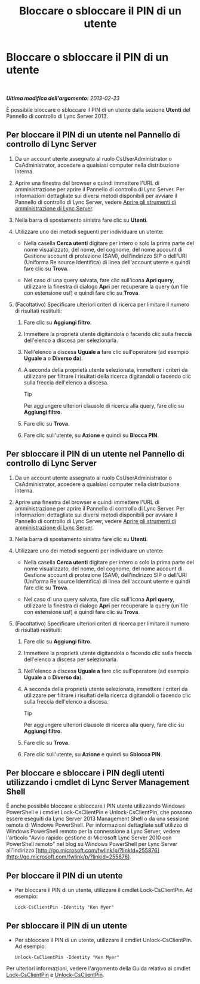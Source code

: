 ﻿---
title: Bloccare o sbloccare il PIN di un utente
TOCTitle: Bloccare o sbloccare il PIN di un utente
ms:assetid: 3d293a8a-e182-4547-8b06-2603c3c77329
ms:mtpsurl: https://technet.microsoft.com/it-it/library/JJ688028(v=OCS.15)
ms:contentKeyID: 49887528
ms.date: 08/24/2015
mtps_version: v=OCS.15
ms.translationtype: HT
---

# Bloccare o sbloccare il PIN di un utente

 

_**Ultima modifica dell'argomento:** 2013-02-23_

È possibile bloccare o sbloccare il PIN di un utente dalla sezione **Utenti** del Pannello di controllo di Lync Server 2013.

## Per bloccare il PIN di un utente nel Pannello di controllo di Lync Server

1.  Da un account utente assegnato al ruolo CsUserAdministrator o CsAdministrator, accedere a qualsiasi computer nella distribuzione interna.

2.  Aprire una finestra del browser e quindi immettere l'URL di amministrazione per aprire il Pannello di controllo di Lync Server. Per informazioni dettagliate sui diversi metodi disponibili per avviare il Pannello di controllo di Lync Server, vedere [Aprire gli strumenti di amministrazione di Lync Server](lync-server-2013-open-lync-server-administrative-tools.md).

3.  Nella barra di spostamento sinistra fare clic su **Utenti**.

4.  Utilizzare uno dei metodi seguenti per individuare un utente:
    
      - Nella casella **Cerca utenti** digitare per intero o solo la prima parte del nome visualizzato, del nome, del cognome, del nome account di Gestione account di protezione (SAM), dell'indirizzo SIP o dell'URI (Uniforma Re source Identifica) di linea dell'account utente e quindi fare clic su **Trova**.
    
      - Nel caso di una query salvata, fare clic sull'icona **Apri query**, utilizzare la finestra di dialogo **Apri** per recuperare la query (un file con estensione usf) e quindi fare clic su **Trova**.

5.  (Facoltativo) Specificare ulteriori criteri di ricerca per limitare il numero di risultati restituiti:
    
    1.  Fare clic su **Aggiungi filtro**.
    
    2.  Immettere la proprietà utente digitandola o facendo clic sulla freccia dell'elenco a discesa per selezionarla.
    
    3.  Nell'elenco a discesa **Uguale a** fare clic sull'operatore (ad esempio **Uguale a** o **Diverso da**).
    
    4.  A seconda della proprietà utente selezionata, immettere i criteri da utilizzare per filtrare i risultati della ricerca digitandoli o facendo clic sulla freccia dell'elenco a discesa.
        
        > [!TIP]  
        > Per aggiungere ulteriori clausole di ricerca alla query, fare clic su <strong>Aggiungi filtro</strong>.    
    5.  Fare clic su **Trova**.
    
    6.  Fare clic sull'utente, su **Azione** e quindi su **Blocca PIN**.

## Per sbloccare il PIN di un utente nel Pannello di controllo di Lync Server

1.  Da un account utente assegnato al ruolo CsUserAdministrator o CsAdministrator, accedere a qualsiasi computer nella distribuzione interna.

2.  Aprire una finestra del browser e quindi immettere l'URL di amministrazione per aprire il Pannello di controllo di Lync Server. Per informazioni dettagliate sui diversi metodi disponibili per avviare il Pannello di controllo di Lync Server, vedere [Aprire gli strumenti di amministrazione di Lync Server](lync-server-2013-open-lync-server-administrative-tools.md).

3.  Nella barra di spostamento sinistra fare clic su **Utenti**.

4.  Utilizzare uno dei metodi seguenti per individuare un utente:
    
      - Nella casella **Cerca utenti** digitare per intero o solo la prima parte del nome visualizzato, del nome, del cognome, del nome account di Gestione account di protezione (SAM), dell'indirizzo SIP o dell'URI (Uniforma Re source Identifica) di linea dell'account utente e quindi fare clic su **Trova**.
    
      - Nel caso di una query salvata, fare clic sull'icona **Apri query**, utilizzare la finestra di dialogo **Apri** per recuperare la query (un file con estensione usf) e quindi fare clic su **Trova**.

5.  (Facoltativo) Specificare ulteriori criteri di ricerca per limitare il numero di risultati restituiti:
    
    1.  Fare clic su **Aggiungi filtro**.
    
    2.  Immettere la proprietà utente digitandola o facendo clic sulla freccia dell'elenco a discesa per selezionarla.
    
    3.  Nell'elenco a discesa **Uguale a** fare clic sull'operatore (ad esempio **Uguale a** o **Diverso da**).
    
    4.  A seconda della proprietà utente selezionata, immettere i criteri da utilizzare per filtrare i risultati della ricerca digitandoli o facendo clic sulla freccia dell'elenco a discesa.
        
        > [!TIP]  
        > Per aggiungere ulteriori clausole di ricerca alla query, fare clic su <strong>Aggiungi filtro</strong>.    
    5.  Fare clic su **Trova**.
    
    6.  Fare clic sull'utente, su **Azione** e quindi su **Sblocca PIN**.

## Per bloccare e sbloccare i PIN degli utenti utilizzando i cmdlet di Lync Server Management Shell

È anche possibile bloccare e sbloccare i PIN utente utilizzando Windows PowerShell e i cmdlet Lock-CsClientPin e Unlock-CsClientPin, che possono essere eseguiti da Lync Server 2013 Management Shell o da una sessione remota di Windows PowerShell. Per informazioni dettagliate sull'utilizzo di Windows PowerShell remoto per la connessione a Lync Server, vedere l'articolo "Avvio rapido: gestione di Microsoft Lync Server 2010 con PowerShell remoto" nel blog su Windows PowerShell per Lync Server all'indirizzo [http://go.microsoft.com/fwlink/p/?linkId=255876](http://go.microsoft.com/fwlink/p/?linkid=255876).

## Per bloccare il PIN di un utente

  - Per bloccare il PIN di un utente, utilizzare il cmdlet Lock-CsClientPin. Ad esempio:
    
        Lock-CsClientPin -Identity "Ken Myer"

## Per sbloccare il PIN di un utente

  - Per sbloccare il PIN di un utente, utilizzare il cmdlet Unlock-CsClientPin. Ad esempio:
    
        Unlock-CsClientPin -Identity "Ken Myer"

Per ulteriori informazioni, vedere l'argomento della Guida relativo ai cmdlet [Lock-CsClientPin](https://docs.microsoft.com/en-us/powershell/module/skype/Lock-CsClientPin) e [Unlock-CsClientPin](https://docs.microsoft.com/en-us/powershell/module/skype/Unlock-CsClientPin).

